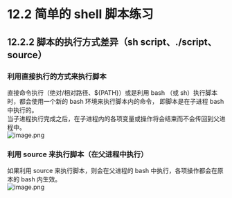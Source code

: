 # 12.2 简单的 shell 脚本练习

## 12.2.2 脚本的执行方式差异（sh script、./script、source）

### 利用直接执行的方式来执行脚本

直接命令执行（绝对/相对路径、${PATH}）或是利用 bash （或 sh）执行脚本时，都会使用一个新的 bash 环境来执行脚本内的命令， 即脚本是在子进程 bash 中执行的。<br />当子进程执行完成之后，在子进程内的各项变量或操作将会结束而不会传回到父进程中。<br />![image.png](https://cdn.nlark.com/yuque/0/2022/png/12735713/1665133752324-ed9e5c21-5859-4017-b08b-4b914c7232b3.png#clientId=uc6d8c7ab-290b-4&crop=0&crop=0&crop=1&crop=1&from=paste&height=141&id=u3e9d3bbe&margin=%5Bobject%20Object%5D&name=image.png&originHeight=97&originWidth=344&originalType=binary&ratio=1&rotation=0&showTitle=true&size=9384&status=done&style=shadow&taskId=u43357e78-cc2b-46f8-a8ee-99554e410d5&title=showname.sh%20%E5%9C%A8%E5%AD%90%E8%BF%9B%E7%A8%8B%E4%B8%AD%E8%BF%90%E8%A1%8C%E7%A4%BA%E6%84%8F%E5%9B%BE&width=500 'showname.sh 在子进程中运行示意图')

### 利用 source 来执行脚本（在父进程中执行）

如果利用 source 来执行脚本，则会在父进程的 bash 中执行，各项操作都会在原本的 bash 内生效。<br />![image.png](https://cdn.nlark.com/yuque/0/2022/png/12735713/1665133801261-e9e80e80-c64a-4092-a2c8-10faaba17c57.png#clientId=uc6d8c7ab-290b-4&crop=0&crop=0&crop=1&crop=1&from=paste&height=86&id=ud3ddbe62&margin=%5Bobject%20Object%5D&name=image.png&originHeight=59&originWidth=342&originalType=binary&ratio=1&rotation=0&showTitle=true&size=7513&status=done&style=shadow&taskId=u8dcef497-96c7-4948-b103-34aae3e0b2f&title=showname.sh%20%E5%9C%A8%E7%88%B6%E8%BF%9B%E7%A8%8B%E4%B8%AD%E8%BF%90%E8%A1%8C%E7%A4%BA%E6%84%8F%E5%9B%BE&width=500 'showname.sh 在父进程中运行示意图')
